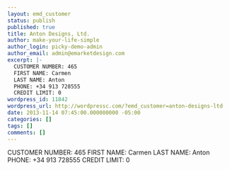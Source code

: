 ```yaml
---
layout: emd_customer
status: publish
published: true
title: Anton Designs, Ltd.
author: make-your-life-simple
author_login: picky-demo-admin
author_email: admin@emarketdesign.com
excerpt: |-
  CUSTOMER NUMBER: 465
  FIRST NAME: Carmen
  LAST NAME: Anton
  PHONE: +34 913 728555
  CREDIT LIMIT: 0
wordpress_id: 11842
wordpress_url: http://wordpressc.com/?emd_customer=anton-designs-ltd
date: 2013-11-14 07:45:00.000000000 -05:00
categories: []
tags: []
comments: []
---
```

CUSTOMER NUMBER: 465
FIRST NAME: Carmen
LAST NAME: Anton
PHONE: +34 913 728555
CREDIT LIMIT: 0
